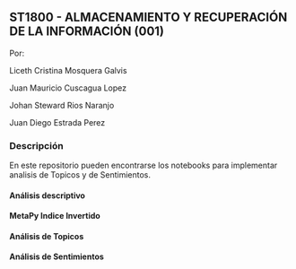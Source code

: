 ## ST1800 - ALMACENAMIENTO Y RECUPERACIÓN DE LA INFORMACIÓN (001)

Por:

Liceth Cristina Mosquera Galvis

Juan Mauricio Cuscagua Lopez

Johan Steward Rios Naranjo

Juan Diego Estrada Perez 

### Descripción

En este repositorio pueden encontrarse los notebooks para implementar analisis de Topicos y de Sentimientos.

#### Análisis descriptivo

#### MetaPy Indice Invertido

#### Análisis de Topicos

#### Análisis de Sentimientos



